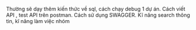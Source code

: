 Thường sẽ dạy thêm kiến thức về sql, cách chạy debug 1 dự án. Cách viết API , test API trên postman. Cách sử dụng SWAGGER. Kĩ năng search thông tin, kĩ năng làm việc nhóm
